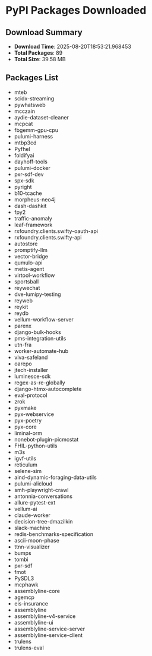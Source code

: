 # PyPI Packages Downloaded

## Download Summary
- **Download Time**: 2025-08-20T18:53:21.968453
- **Total Packages**: 89
- **Total Size**: 39.58 MB

## Packages List
- mteb
- scidx-streaming
- pywhatsweb
- mcczain
- aydie-dataset-cleaner
- mcpcat
- fbgemm-gpu-cpu
- pulumi-harness
- mtbp3cd
- Pyfhel
- foldifyai
- dayhoff-tools
- pulumi-docker
- pxr-sdf-dev
- spx-sdk
- pyright
- b10-tcache
- morpheus-neo4j
- dash-dashkit
- fpy2
- traffic-anomaly
- leaf-framework
- rxfoundry.clients.swifty-oauth-api
- rxfoundry.clients.swifty-api
- autostore
- promptify-llm
- vector-bridge
- qumulo-api
- metis-agent
- virtool-workflow
- sportsball
- reywechat
- dve-lumipy-testing
- reyweb
- reykit
- reydb
- vellum-workflow-server
- parenx
- django-bulk-hooks
- pms-integration-utils
- utn-fra
- worker-automate-hub
- viva-safeland
- oarepo
- jtech-installer
- luminesce-sdk
- regex-as-re-globally
- django-htmx-autocomplete
- eval-protocol
- zrok
- pyxmake
- pyx-webservice
- pyx-poetry
- pyx-core
- liminal-orm
- nonebot-plugin-picmcstat
- FHIL-python-utils
- m3s
- igvf-utils
- reticulum
- selene-sim
- aind-dynamic-foraging-data-utils
- pulumi-alicloud
- smh-playwright-crawl
- antonnia-conversations
- allure-pytest-ext
- vellum-ai
- claude-worker
- decision-tree-dmazilkin
- slack-machine
- redis-benchmarks-specification
- ascii-moon-phase
- ttnn-visualizer
- bumps
- tombi
- pxr-sdf
- fmot
- PySDL3
- mcphawk
- assemblyline-core
- agemcp
- eis-insurance
- assemblyline
- assemblyline-v4-service
- assemblyline-ui
- assemblyline-service-server
- assemblyline-service-client
- trulens
- trulens-eval
